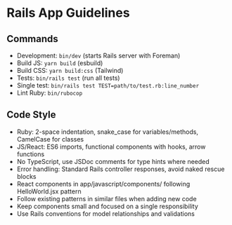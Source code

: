 # Rails App Guidelines

## Commands
- Development: `bin/dev` (starts Rails server with Foreman)
- Build JS: `yarn build` (esbuild)
- Build CSS: `yarn build:css` (Tailwind)
- Tests: `bin/rails test` (run all tests)
- Single test: `bin/rails test TEST=path/to/test.rb:line_number`
- Lint Ruby: `bin/rubocop`

## Code Style
- Ruby: 2-space indentation, snake_case for variables/methods, CamelCase for classes
- JS/React: ES6 imports, functional components with hooks, arrow functions
- No TypeScript, use JSDoc comments for type hints where needed
- Error handling: Standard Rails controller responses, avoid naked rescue blocks
- React components in app/javascript/components/ following HelloWorld.jsx pattern
- Follow existing patterns in similar files when adding new code
- Keep components small and focused on a single responsibility
- Use Rails conventions for model relationships and validations